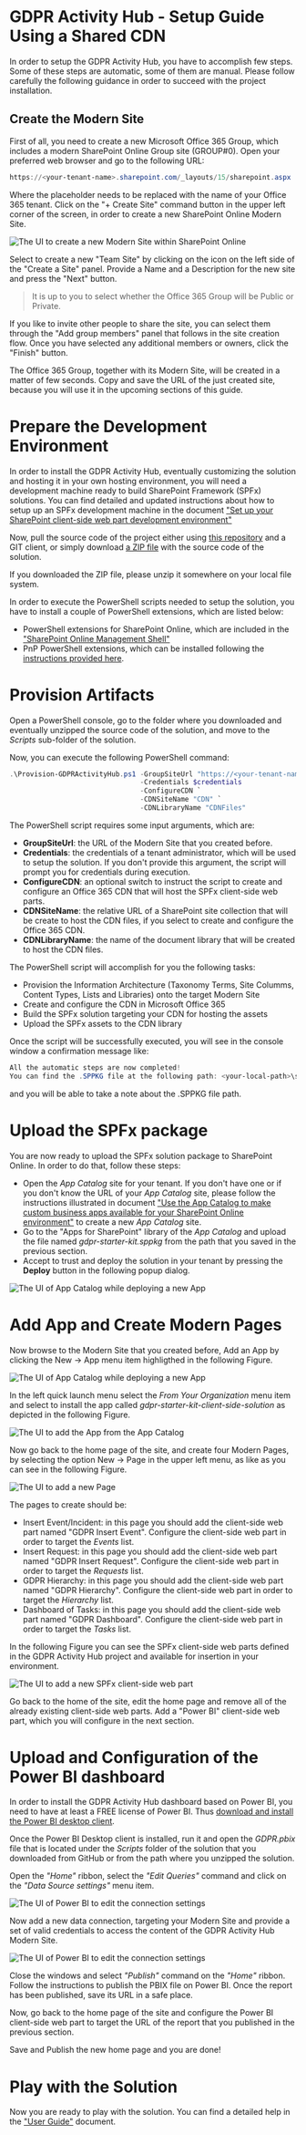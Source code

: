 # GDPR Activity Hub - Setup Guide Using a Shared CDN
In order to setup the GDPR Activity Hub, you have to accomplish few steps. Some of these steps are automatic, some of them are manual.
Please follow carefully the following guidance in order to succeed with the project installation.

## Create the Modern Site
First of all, you need to create a new Microsoft Office 365 Group, which includes a modern SharePoint Online Group site (GROUP#0).
Open your preferred web browser and go to the following URL:

```PowerShell
https://<your-tenant-name>.sharepoint.com/_layouts/15/sharepoint.aspx
```

Where the placeholder <your-tenant-name> needs to be replaced with the name of your Office 365 tenant.
Click on the "+ Create Site" command button in the upper left corner of the screen, in order to create a new SharePoint Online Modern Site.

![The UI to create a new Modern Site within SharePoint Online](./Figures/Fig01-Create-Modern-Site.png)

Select to create a new "Team Site" by clicking on the icon on the left side of the "Create a Site" panel.
Provide a Name and a Description for the new site and press the "Next" button.

> It is up to you to select whether the Office 365 Group will be Public or Private.

If you like to invite other people to share the site, you can select them through the "Add group members" panel that follows in the site creation flow. Once you have selected any additional members or owners, click the "Finish" button.

The Office 365 Group, together with its Modern Site, will be created in a matter of few seconds. Copy and save the URL of the just created site, because you will use it in the upcoming sections of this guide.

# Prepare the Development Environment
In order to install the GDPR Activity Hub, eventually customizing the solution and hosting it in your own hosting environment, you will need a development machine ready to build SharePoint Framework (SPFx) solutions. You can find detailed and updated instructions about how to setup up an SPFx development machine in the document ["Set up your SharePoint client-side web part development environment"](https://dev.office.com/sharepoint/docs/spfx/set-up-your-development-environment)

Now, pull the source code of the project either using [this repository](https://github.com/SharePoint/sp-dev-gdpr-activity-hub) and a GIT client, or simply download [a ZIP file](https://github.com/SharePoint/sp-dev-gdpr-activity-hub/archive/master.zip) with the source code of the solution.

If you downloaded the ZIP file, please unzip it somewhere on your local file system.

In order to execute the PowerShell scripts needed to setup the solution, you have to install a couple of PowerShell extensions, which are listed below:
* PowerShell extensions for SharePoint Online, which are included in the ["SharePoint Online Management Shell"](https://www.microsoft.com/en-us/download/details.aspx?id=35588)
* PnP PowerShell extensions, which can be installed following the [instructions provided here](https://github.com/SharePoint/PnP-PowerShell#installation).

# Provision Artifacts
Open a PowerShell console, go to the folder where you downloaded and eventually unzipped the source code of the solution, and move to the _Scripts_ sub-folder of the solution.

Now, you can execute the following PowerShell command:

```PowerShell
.\Provision-GDPRActivityHub.ps1 -GroupSiteUrl "https://<your-tenant-name>.sharepoint.com/sites/<your-group-site-URL>" `
                                -Credentials $credentials
                                -ConfigureCDN `
                                -CDNSiteName "CDN" `
                                -CDNLibraryName "CDNFiles"
```

The PowerShell script requires some input arguments, which are:
* **GroupSiteUrl**: the URL of the Modern Site that you created before.
* **Credentials**: the credentials of a tenant administrator, which will be used to setup the solution. If you don't provide this argument, the script will prompt you for credentials during execution.
* **ConfigureCDN**: an optional switch to instruct the script to create and configure an Office 365 CDN that will host the SPFx client-side web parts.
* **CDNSiteName**: the relative URL of a SharePoint site collection that will be create to host the CDN files, if you select to create and configure the Office 365 CDN.
* **CDNLibraryName**: the name of the document library that will be created to host the CDN files.

The PowerShell script will accomplish for you the following tasks:
* Provision the Information Architecture (Taxonomy Terms, Site Columms, Content Types, Lists and Libraries) onto the target Modern Site
* Create and configure the CDN in Microsoft Office 365
* Build the SPFx solution targeting your CDN for hosting the assets
* Upload the SPFx assets to the CDN library

Once the script will be successfully executed, you will see in the console window a confirmation message like:

```PowerShell
All the automatic steps are now completed!
You can find the .SPPKG file at the following path: <your-local-path>\sharepoint\solution\gdpr-starter-kit.sppkg
```

and you will be able to take a note about the .SPPKG file path.

# Upload the SPFx package
You are now ready to upload the SPFx solution package to SharePoint Online. In order to do that, follow these steps:

* Open the _App Catalog_ site for your tenant. If you don't have one or if you don't know the URL of your _App Catalog_ site, please follow the instructions illustrated in document ["Use the App Catalog to make custom business apps available for your SharePoint Online environment"](https://support.office.com/en-us/article/Use-the-App-Catalog-to-make-custom-business-apps-available-for-your-SharePoint-Online-environment-0b6ab336-8b83-423f-a06b-bcc52861cba0?ui=en-US&rs=en-US&ad=US) to create a new _App Catalog_ site.
* Go to the "Apps for SharePoint" library of the  _App Catalog_ and upload the file named _gdpr-starter-kit.sppkg_ from the path that you saved in the previous section.
* Accept to trust and deploy the solution in your tenant by pressing the **Deploy** button in the following popup dialog.

![The UI of App Catalog while deploying a new App](./Figures/Fig04-App-Catalog-Deploy.png)

# Add App and Create Modern Pages
Now browse to the Modern Site that you created before, Add an App by clicking the New -> App menu item highligthed in the following Figure.

![The UI of App Catalog while deploying a new App](./Figures/Fig05-Add-New-App.png)

In the left quick launch menu select the _From Your Organization_ menu item and select to install the app called _gdpr-starter-kit-client-side-solution_ as depicted in the following Figure.

![The UI to add the App from the App Catalog](./Figures/Fig06-Add-App-From-Catalog.png)

Now go back to the home page of the site, and create four Modern Pages, by selecting the option New -> Page in the upper left menu, as like as you can see in the following Figure.

![The UI to add a new Page](./Figures/Fig07-Add-New-Page.png)

The pages to create should be:
* Insert Event/Incident: in this page you should add the client-side web part named "GDPR Insert Event". Configure the client-side web part in order to target the _Events_ list.
* Insert Request: in this page you should add the client-side web part named "GDPR Insert Request". Configure the client-side web part in order to target the _Requests_ list.
* GDPR Hierarchy: in this page you should add the client-side web part named "GDPR Hierarchy". Configure the client-side web part in order to target the _Hierarchy_ list.
* Dashboard of Tasks: in this page you should add the client-side web part named "GDPR Dashboard". Configure the client-side web part in order to target the _Tasks_ list.

In the following Figure you can see the SPFx client-side web parts defined in the GDPR Activity Hub project and available for insertion in your environment.

![The UI to add a new SPFx client-side web part](./Figures/Fig08-Add-SPFx-Client-Side-Web-Parts.png)

Go back to the home of the site, edit the home page and remove all of the already existing client-side web parts. Add a "Power BI" client-side web part, which you will configure in the next section.

# Upload and Configuration of the Power BI dashboard

In order to install the GDPR Activity Hub dashboard based on Power BI, you need to have at least a FREE license of Power BI. Thus [download and install the Power BI desktop client](https://powerbi.microsoft.com/en-us/desktop/).

Once the Power BI Desktop client is installed, run it and open the _GDPR.pbix_ file that is located under the _Scripts_ folder of the solution that you downloaded from GitHub or from the path where you unzipped the solution.

Open the _"Home"_ ribbon, select the _"Edit Queries"_ command and click on the _"Data Source settings"_ menu item.

![The UI of Power BI to edit the connection settings](./Figures/Fig09-Configure-Power-BI-Data-Source.png)

Now add a new data connection, targeting your Modern Site and provide a set of valid credentials to access the content of the GDPR Activity Hub Modern Site.

![The UI of Power BI to edit the connection settings](./Figures/Fig10-Configure-Power-BI-Data-Source-2.png)

Close the windows and select _"Publish"_ command on the _"Home"_ ribbon. Follow the instructions to publish the PBIX file on Power BI. Once the report has been published, save its URL in a safe place.

Now, go back to the home page of the site and configure the Power BI client-side web part to target the URL of the report that you published in the previous section.

Save and Publish the new home page and you are done!

# Play with the Solution
Now you are ready to play with the solution. You can find a detailed help in the ["User Guide"](./Documentation/User-Guide.md) document.







